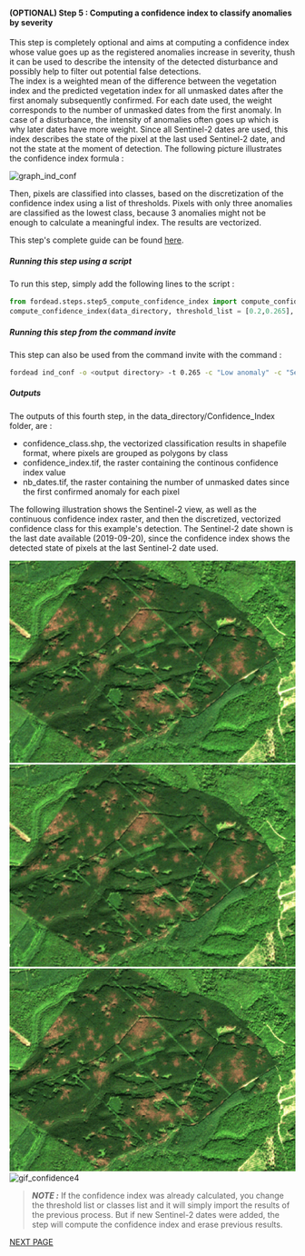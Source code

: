 #### (OPTIONAL) Step 5 : Computing a confidence index to classify anomalies by severity

This step is completely optional and aims at computing a confidence index whose value goes up as the registered anomalies increase in severity, thush it can be used to describe the intensity of the detected disturbance and possibly help to filter out potential false detections.  
The index is a weighted mean of the difference between the vegetation index and the predicted vegetation index for all unmasked dates after the first anomaly subsequently confirmed. For each date used, the weight corresponds to the number of unmasked dates from the first anomaly. In case of a disturbance, the intensity of anomalies often goes up which is why later dates have more weight. Since all Sentinel-2 dates are used, this index describes the state of the pixel at the last used Sentinel-2 date, and not the state at the moment of detection. The following picture illustrates the confidence index formula :

![graph_ind_conf](user_guides/english/Diagrams/graph_ind_conf.jpg "graph_ind_conf")

Then, pixels are classified into classes, based on the discretization of the confidence index using a list of thresholds. Pixels with only three anomalies are classified as the lowest class, because 3 anomalies might not be enough to calculate a meaningful index. The results are vectorized.

This step's complete guide can be found [here](https://fordead.gitlab.io/fordead_package/docs/user_guides/english/05_compute_confidence/).

##### Running this step using a script

To run this step, simply add the following lines to the script :
```python
from fordead.steps.step5_compute_confidence_index import compute_confidence_index
compute_confidence_index(data_directory, threshold_list = [0.2,0.265], classes_list = ["Low anomaly", "Severe anomaly"])
```

##### Running this step from the command invite

This step can also be used from the command invite with the command :
```bash
fordead ind_conf -o <output directory> -t 0.265 -c "Low anomaly" -c "Severe anomaly"
```

##### Outputs

The outputs of this fourth step, in the data_directory/Confidence_Index folder, are :
- confidence_class.shp, the vectorized classification results in shapefile format, where pixels are grouped as polygons by class
- confidence_index.tif, the raster containing the continous confidence index value
- nb_dates.tif, the raster containing the number of unmasked dates since the first confirmed anomaly for each pixel

The following illustration shows the Sentinel-2 view, as well as the continuous confidence index raster, and then the discretized, vectorized confidence class for this example's detection. The Sentinel-2 date shown is the last date available (2019-09-20), since the confidence index shows the detected state of pixels at the last Sentinel-2 date used.

![confidence-2019-09-20](Figures/gif_confidence.gif "confidence-2019-09-20")
![confidence-2019-09-202](Figures/gif_confidence2.gif "confidence-2019-09-202")
![confidence-2019-09-203](Figures/gif_confidence3.gif "confidence-2019-09-203")
<img src="https://fordead.gitlab.io/fordead_package/docs/Tutorial/Figures/gif_confidence.gif" alt="gif_confidence4" width="200">

> **_NOTE :_** If the confidence index was already calculated, you change the threshold list or classes list and it will simply import the results of the previous process. But if new Sentinel-2 dates were added, the step will compute the confidence index and erase previous results.

[NEXT PAGE](https://fordead.gitlab.io/fordead_package/docs/Tutorial/06_export_results)

